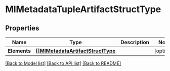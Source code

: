 # MlMetadataTupleArtifactStructType

## Properties

Name | Type | Description | Notes
------------ | ------------- | ------------- | -------------
**Elements** | [**[]MlMetadataArtifactStructType**](ml_metadataArtifactStructType.md) |  | [optional] 

[[Back to Model list]](../README.md#documentation-for-models) [[Back to API list]](../README.md#documentation-for-api-endpoints) [[Back to README]](../README.md)


